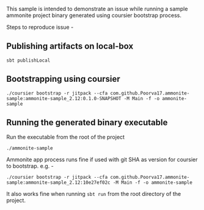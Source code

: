 This sample is intended to demonstrate an issue while running a sample ammonite project binary generated using coursier bootstrap process.

Steps to reproduce issue - 
## Publishing artifacts on local-box
```
sbt publishLocal
``` 

## Bootstrapping using coursier
```
./coursier bootstrap -r jitpack --cfa com.github.Poorva17.ammonite-sample:ammonite-sample_2.12:0.1.0-SNAPSHOT -M Main -f -o ammonite-sample
```

## Running the generated binary executable
Run the executable from the root of the project
```
./ammonite-sample
```

Ammonite app process runs fine if used with git SHA as version for coursier to bootstrap.
e.g. - 
```
./coursier bootstrap -r jitpack --cfa com.github.Poorva17.ammonite-sample:ammonite-sample_2.12:10e27ef02c -M Main -f -o ammonite-sample
```
It also works fine when running `sbt run` from the root directory of the project.